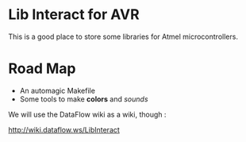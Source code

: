 # Lib Interact for AVR #

This is a good place to store some libraries for Atmel microcontrollers.

# Road Map #
  * An automagic Makefile
  * Some tools to make **colors** and _sounds_

We will use the DataFlow wiki as a wiki, though :

http://wiki.dataflow.ws/LibInteract